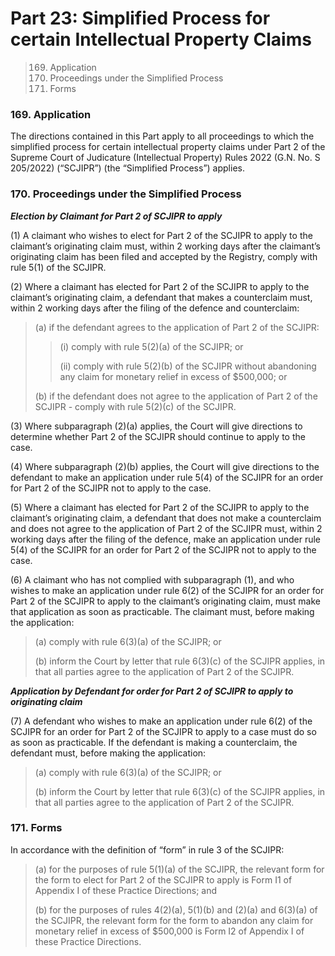 # Part 23: Simplified Process for certain Intellectual Property Claims

> 169. &#x20; Application
> 170. &#x20; Proceedings under the Simplified Process
> 171. &#x20;Forms

### 169. Application <a href="#id-169-application" id="id-169-application"></a>

The directions contained in this Part apply to all proceedings to which the simplified process for certain intellectual property claims under Part 2 of the Supreme Court of Judicature (Intellectual Property) Rules 2022 (G.N. No. S 205/2022) (“SCJIPR”) (the “Simplified Process”) applies.

### 170. Proceedings under the Simplified Process <a href="#id-170-proceedings-under-the-simplified-process" id="id-170-proceedings-under-the-simplified-process"></a>

_**Election by Claimant for Part 2 of SCJIPR to apply**_

(1) A claimant who wishes to elect for Part 2 of the SCJIPR to apply to the claimant’s originating claim must, within 2 working days after the claimant’s originating claim has been filed and accepted by the Registry, comply with rule 5(1) of the SCJIPR.

(2) Where a claimant has elected for Part 2 of the SCJIPR to apply to the claimant’s originating claim, a defendant that makes a counterclaim must, within 2 working days after the filing of the defence and counterclaim:

> (a) if the defendant agrees to the application of Part 2 of the SCJIPR:
>
> > (i) comply with rule 5(2)(a) of the SCJIPR; or
> >
> > (ii) comply with rule 5(2)(b) of the SCJIPR without abandoning any claim for monetary relief in excess of $500,000; or
>
> (b) if the defendant does not agree to the application of Part 2 of the SCJIPR - comply with rule 5(2)(c) of the SCJIPR.

(3) Where subparagraph (2)(a) applies, the Court will give directions to determine whether Part 2 of the SCJIPR should continue to apply to the case.

(4) Where subparagraph (2)(b) applies, the Court will give directions to the defendant to make an application under rule 5(4) of the SCJIPR for an order for Part 2 of the SCJIPR not to apply to the case.

(5) Where a claimant has elected for Part 2 of the SCJIPR to apply to the claimant’s originating claim, a defendant that does not make a counterclaim and does not agree to the application of Part 2 of the SCJIPR must, within 2 working days after the filing of the defence, make an application under rule 5(4) of the SCJIPR for an order for Part 2 of the SCJIPR not to apply to the case.

(6) A claimant who has not complied with subparagraph (1), and who wishes to make an application under rule 6(2) of the SCJIPR for an order for Part 2 of the SCJIPR to apply to the claimant’s originating claim, must make that application as soon as practicable. The claimant must, before making the application:

> (a) comply with rule 6(3)(a) of the SCJIPR; or
>
> (b) inform the Court by letter that rule 6(3)(c) of the SCJIPR applies, in that all parties agree to the application of Part 2 of the SCJIPR.

_**Application by Defendant for order for Part 2 of SCJIPR to apply to originating claim**_

(7) A defendant who wishes to make an application under rule 6(2) of the SCJIPR for an order for Part 2 of the SCJIPR to apply to a case must do so as soon as practicable. If the defendant is making a counterclaim, the defendant must, before making the application:

> (a) comply with rule 6(3)(a) of the SCJIPR; or
>
> (b) inform the Court by letter that rule 6(3)(c) of the SCJIPR applies, in that all parties agree to the application of Part 2 of the SCJIPR.

### 171. Forms <a href="#id-171-forms" id="id-171-forms"></a>

In accordance with the definition of “form” in rule 3 of the SCJIPR:

> (a) for the purposes of rule 5(1)(a) of the SCJIPR, the relevant form for the form to elect for Part 2 of the SCJIPR to apply is Form I1 of Appendix I of these Practice Directions; and
>
> (b) for the purposes of rules 4(2)(a), 5(1)(b) and (2)(a) and 6(3)(a) of the SCJIPR, the relevant form for the form to abandon any claim for monetary relief in excess of $500,000 is Form I2 of Appendix I of these Practice Directions.
